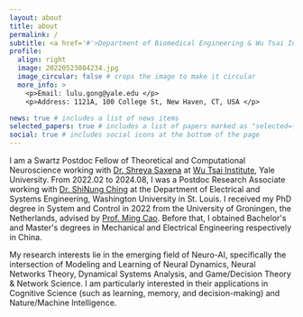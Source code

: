 ```yaml
---
layout: about
title: about
permalink: /
subtitle: <a href='#'>Department of Biomedical Engineering & Wu Tsai Institute, Yale University</a> 
profile:
  align: right
  image: 20220523084234.jpg
  image_circular: false # crops the image to make it circular
  more_info: >
    <p>Email: lulu.gong@yale.edu </p>
    <p>Address: 1121A, 100 College St, New Haven, CT, USA </p>

news: true # includes a list of news items
selected_papers: true # includes a list of papers marked as "selected={true}"
social: true # includes social icons at the bottom of the page
---
```


I am a Swartz Postdoc Fellow of Theoretical and Computational Neuroscience working with [Dr. Shreya Saxena](https://www.saxenalab.org/) at [Wu Tsai Institute](https://wti.yale.edu/), Yale University. From 2022.02 to 2024.08, I was a Postdoc Research Associate working with [Dr. ShiNung Ching](https://braindynamics.engineering.wustl.edu/) at the Department of Electrical and Systems Engineering, Washington University in St. Louis. I received my PhD degree in System and Control in 2022 from the University of Groningen, the Netherlands, advised by [Prof. Ming Cao](https://www.rug.nl/staff/m.cao/). Before that, I obtained Bachelor's and Master's degrees in Mechanical and Electrical Engineering respectively in China. 

My research interests lie in the emerging field of Neuro-AI, specifically the intersection of Modeling and Learning of Neural Dynamics, Neural Networks Theory, Dynamical Systems Analysis, and Game/Decision Theory & Network Science. I am particularly interested in their applications in Cognitive Science (such as learning, memory, and decision-making) and Nature/Machine Intelligence.

